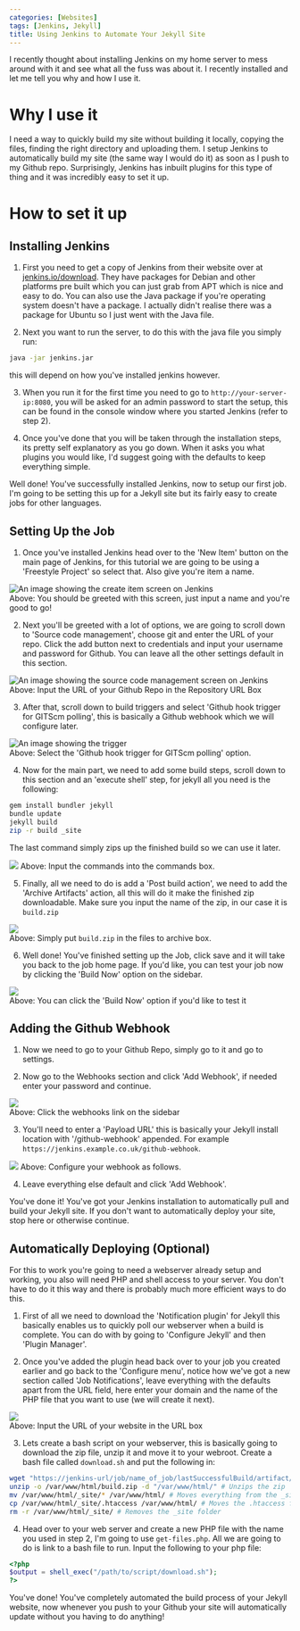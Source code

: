 ```yaml
---
categories: [Websites]
tags: [Jenkins, Jekyll]
title: Using Jenkins to Automate Your Jekyll Site
---
```

I recently thought about installing Jenkins on my home server to mess around with it and see what all the fuss was about it. I recently installed and let me tell you why and how I use it.

# Why I use it
I need a way to quickly build my site without building it locally, copying the files, finding the right directory and uploading them. I setup Jenkins to automatically build my site (the same way I would do it) as soon as I push to my Github repo. Surprisingly, Jenkins has inbuilt plugins for this type of thing and it was incredibly easy to set it up.
# How to set it up
## Installing Jenkins
1) First you need to get a copy of Jenkins from their website over at [jenkins.io/download](https://www.jenkins.io/download/). They have packages for Debian and other platforms pre built which you can just grab from APT which is nice and easy to do. You can also use the Java package if you're operating system doesn't have a package. I actually didn't realise there was a package for Ubuntu so I just went with the Java file.  

2) Next you want to run the server, to do this with the java file you simply run:
```bash
java -jar jenkins.jar
```
this will depend on how you've installed jenkins however.  

3) When you run it for the first time you need to go to `http://your-server-ip:8080`, you will be asked for an admin password to start the setup, this can be found in the console window where you started Jenkins (refer to step 2).  

4) Once you've done that you will be taken through the installation steps, its pretty self explanatory as you go down. When it asks you what plugins you would like, I'd suggest going with the defaults to keep everything simple.  

Well done! You've successfully installed Jenkins, now to setup our first job. I'm going to be setting this up for a Jekyll site but its fairly easy to create jobs for other languages.  

## Setting Up the Job
1) Once you've installed Jenkins head over to the  'New Item' button on the main page of Jenkins, for this tutorial we are going to be using a 'Freestyle Project' so select that. Also give you're item a name.  

![An image showing the create item screen on Jenkins](/images/Jenkins-Create-New-Item.PNG)  
Above: You should be greeted with this screen, just input a name and you're good to go!  

2) Next you'll be greeted with a lot of options, we are going to scroll down to 'Source code management', choose git and enter the URL of your repo. Click the add button next to credentials and input your username and password for Github. You can leave all the other settings default in this section.  

![An image showing the source code management screen on Jenkins](/images/source-code-management-jenkins.PNG)  
Above: Input the URL of your Github Repo in the Repository URL Box  

3) After that, scroll down to build triggers and select 'Github hook trigger for GITScm polling', this is basically a Github webhook which we will configure later.  

![An image showing the trigger](/images/build-triggers-jenkins.PNG)  
Above: Select the 'Github hook trigger for GITScm polling' option.  

4) Now for the main part, we need to add some build steps, scroll down to this section and an 'execute shell' step, for jekyll all you need is the following:
```bash
gem install bundler jekyll
bundle update
jekyll build
zip -r build _site
```
The last command simply zips up the finished build so we can use it later.  

![](/images/execute-shell-jenkins.PNG)
Above: Input the commands into the commands box.  

5) Finally, all we need to do is add a 'Post build action', we need to add the 'Archive Artifacts' action, all this will do it make the finished zip downloadable. Make sure you input the name of the zip, in our case it is `build.zip`  

![](/images/archive-build-zip-jenkins.PNG)  
Above: Simply put `build.zip` in the files to archive box.  

6) Well done! You've finished setting up the Job, click save and it will take you back to the job home page. If you'd like, you can test your job now by clicking the 'Build Now' option on the sidebar.  

![](/images/build-now-jenkins.PNG)  
Above: You can click the 'Build Now' option if you'd like to test it

## Adding the Github Webhook
1) Now we need to go to your Github Repo, simply go to it and go to settings.   

2) Now go to the Webhooks section and click 'Add Webhook', if needed enter your password and continue.  

![](/images/webhooks-sidebar-github.PNG)  
Above: Click the webhooks link on the sidebar

3) You'll need to enter a 'Payload URL' this is basically your Jekyll install location with '/github-webhook' appended. For example `https://jenkins.example.co.uk/github-webhook`.  

![](/images/webhook-github-repo.PNG)
Above: Configure your webhook as follows.  

4) Leave everything else default and click 'Add Webhook'.  

You've done it! You've got your Jenkins installation to automatically pull and build your Jekyll site. If you don't want to automatically deploy your site, stop here or otherwise continue.  

## Automatically Deploying (Optional)
For this to work you're going to need a webserver already setup and working, you also will need PHP and shell access to your server. You don't have to do it this way and there is probably much more efficient ways to do this.  

1) First of all we need to download the 'Notification plugin' for Jekyll this basically enables us to quickly poll our webserver when a build is complete. You can do with by going to 'Configure Jekyll' and then 'Plugin Manager'.  

2) Once you've added the plugin head back over to your job you created earlier and go back to the 'Configure menu', notice how we've got a new section called 'Job Notifications', leave everything with the defaults apart from the URL field, here enter your domain and the name of the PHP file that you want to use (we will create it next).  

![](/images/job-notifications-jenkins.PNG)  
Above: Input the URL of your website in the URL box  

3) Lets create a bash script on your webserver, this is basically going to download the zip file, unzip it and move it to your webroot. Create a bash file called `download.sh` and put the following in:
```bash
wget "https://jenkins-url/job/name_of_job/lastSuccessfulBuild/artifact/build.zip" -P /var/www/html/ # This downloads the the file to your webroot
unzip -o /var/www/html/build.zip -d "/var/www/html/" # Unzips the zip
mv /var/www/html/_site/* /var/www/html/ # Moves everything from the _site directory
cp /var/www/html/_site/.htaccess /var/www/html/ # Moves the .htaccess file as well
rm -r /var/www/html/_site/ # Removes the _site folder
```

4) Head over to your web server and create a new PHP file with the name you used in step 2, I'm going to use `get-files.php`. All we are going to do is link to a bash file to run. Input the following to your php file:
```php
<?php
$output = shell_exec("/path/to/script/download.sh");
?>
```

You've done! You've completely automated the build process of your Jekyll website, now whenever you push to your Github your site will automatically update without you having to do anything!
